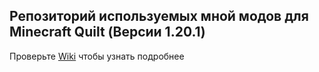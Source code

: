 ## Репозиторий используемых мной модов для Minecraft Quilt (Версии 1.20.1)

Проверьте [Wiki](https://github.com/ponfertato/Minecraft-Stuff/wiki) чтобы узнать подробнее


